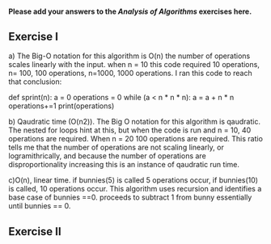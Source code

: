 #### Please add your answers to the ***Analysis of  Algorithms*** exercises here.

## Exercise I

a) The Big-O notation for this algorithm is O(n) the number of operations scales linearly with the input. when n = 10 this code required 10 operations, n= 100, 100 operations, n=1000, 1000 operations. I ran this code to reach that conclusion:

def sprint(n):
    a = 0
    operations = 0
    while (a < n * n * n):
    a = a + n * n
    operations+=1
    print(operations)


b) Qaudratic time (O(n2)). The Big O notation for this algorithm is qaudratic. The nested for loops hint at this, but when the code is run and n = 10, 40 operations are required. When n = 20 100 operations are required. This ratio tells me that the number of operations are not scaling linearly, or logramithrically, and because the  number of operations are disproportionality increasing this is an instance of qaudratic run time. 


c)O(n), linear time. if bunnies(5) is called 5 operations occur, if bunnies(10) is called, 10 operations occur. This algorithm uses recursion and identifies a base case of bunnies ==0. proceeds to subtract 1 from bunny essentially until bunnies == 0.

## Exercise II



